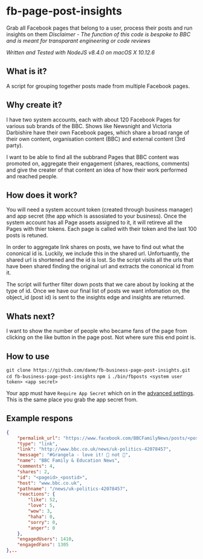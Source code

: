 # fb-page-post-insights
Grab all Facebook pages that belong to a user, process their posts and run insights on them
*Disclaimer - The function of this code is bespoke to BBC and is meant for transparant engineering or code reviews*

_Written and Tested with NodeJS v8.4.0 on macOS X 10.12.6_

## What is it?
A script for grouping together posts made from multiple Facebook pages.

## Why create it?
I have two system accounts, each with about 120 Facebook Pages for various sub brands of the BBC. Shows like Newsnight and Victoria Darbishire have their own Facebook pages, which share a broad range of their own content, organisation content (BBC) and external content (3rd party).

I want to be able to find all the subbrand Pages that BBC content was promoted on, aggregate their engagement (shares, reactions, comments) and give the creater of that content an idea of how their work performed and reached people.

## How does it work?
You will need a system account token (created through business manager) and app secret (the app which is assosiated to your business). Once the system account has all Page assets assigned to it,  it will retireve all the Pages with thier tokens. Each page is called with their token and the last 100 posts is retuned. 

In order to aggregate link shares on posts, we have to find out what the cononical id is. Luckily, we include this in the shared url. Unfortuantly, the shared url is shortened and the id is lost. So the script visits all the urls that have been shared finding the original url and extracts the cononical id from it.

The script will further filter down posts that we care about by looking at the type of id. Once we have our final list of posts we want infomation on, the object_id (post id) is sent to the insights edge and insights are returned.

## Whats next?
I want to show the number of people who became fans of the page from clicking on the like button in the page post. Not where sure this end point is.

## How to use

`git clone https://github.com/danm/fb-business-page-post-insights.git`
`cd fb-business-page-post-insights`
`npm i`
`./bin/fbposts <system user token> <app secret>`

Your app must have `Require App Secret` which on in the [advanced settings](https://developers.facebook.com/apps/<appid>/settings/advanced/). This is the same place you grab the app secret from.

## Example respons

```json
{
    "permalink_url": "https://www.facebook.com/BBCFamilyNews/posts/<postid>",
    "type": "link",
    "link": "http://www.bbc.co.uk/news/uk-politics-42078457",
    "message": "#Grangela - love it! 🙋 not 👵",
    "name": "BBC Family & Education News",
    "comments": 4,
    "shares": 2,
    "id": "<pageid>_<postid>",
    "host": "www.bbc.co.uk",
    "pathname": "/news/uk-politics-42078457",
    "reactions": {
        "like": 52,
        "love": 5,
        "wow": 3,
        "haha": 0,
        "sorry": 0,
        "anger": 0
    },
    "engagedUsers": 1410,
    "engagedFans": 1305
},..
```
